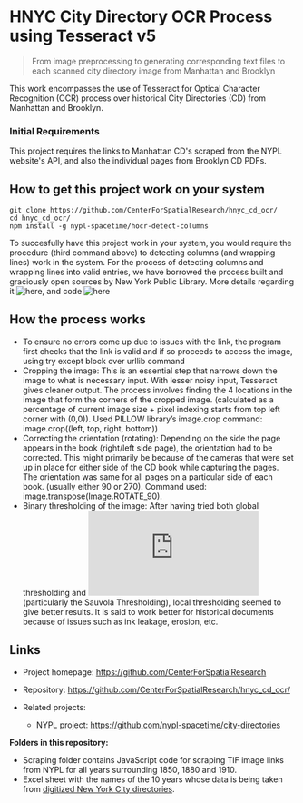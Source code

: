 

# HNYC City Directory OCR Process using Tesseract v5 
> From image preprocessing to generating corresponding text files to each scanned city directory image from Manhattan and Brooklyn 

This work encompasses the use of Tesseract for Optical Character Recognition (OCR) process over historical City Directories (CD) from Manhattan and Brooklyn. 


### Initial Requirements

This project requires the links to Manhattan CD's scraped from the NYPL website's API, and also the individual pages from Brooklyn CD PDFs.

## How to get this project work on your system


```shell
git clone https://github.com/CenterForSpatialResearch/hnyc_cd_ocr/
cd hnyc_cd_ocr/
npm install -g nypl-spacetime/hocr-detect-columns
```

To succesfully have this project work in your system, you would require the procedure (third command above) to detecting columns (and wrapping lines) work in the system. For the process of detecting columns and wrapping lines into valid entries, we have borrowed the process built and graciously open sources by New York Public Library. More details regarding it ![here](http://spacetime.nypl.org/city-directory-meetup/#/), and code ![here](https://github.com/nypl-spacetime/hocr-detect-columns)



## How the process works

* To ensure no errors come up due to issues with the link, the program first checks that the link is valid and if so proceeds to access the image, using try except block over urllib command
* Cropping the image: This is an essential step that narrows down the image to what is necessary input. With lesser noisy input, Tesseract gives cleaner output. The process involves finding the 4 locations in the image that form the corners of the cropped image. (calculated as a percentage of current image size + pixel indexing starts from top left corner with (0,0)). Used PILLOW library’s image.crop command: image.crop((left, top, right, bottom))
* Correcting the orientation (rotating): Depending on the side the page appears in the book (right/left side page), the orientation had to be corrected. This might primarily be because of the cameras that were set up in place for either side of the CD book while capturing the pages. The orientation was same for all pages on a particular side of each book. (usually either 90 or 270). Command used: image.transpose(Image.ROTATE_90).
* Binary thresholding of the image: After having tried both global thresholding and ![local thresholding](https://scikit-image.org/docs/stable/auto_examples/segmentation/plot_niblack_sauvola.html#:~:text=Niblack%20and%20Sauvola%20thresholds%20are,for%20text%20recognition%201%2C%202.&text=Here%2C%20we%20binarize%20an%20image,a%20common%20global%20thresholding%20technique.) (particularly the Sauvola Thresholding), local thresholding seemed to give better results. It is said to work better for historical documents because of issues such as ink leakage, erosion, etc.


## Links

- Project homepage: https://github.com/CenterForSpatialResearch
- Repository: https://github.com/CenterForSpatialResearch/hnyc_cd_ocr/

- Related projects:
  - NYPL project: https://github.com/nypl-spacetime/city-directories



<b> Folders in this repository: </b> <br>
- Scraping folder contains JavaScript code for scraping TIF image links from NYPL for all years surrounding 1850, 1880 and 1910.
- Excel sheet with the names of the 10 years whose data is being taken from [digitized New York City directories](https://digitalcollections.nypl.org/search/index?utf8=%E2%9C%93&keywords=city+directory).
